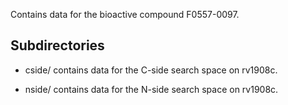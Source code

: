 Contains data for the bioactive compound F0557-0097.

## Subdirectories

- cside/ contains data for the C-side search space on rv1908c.

- nside/ contains data for the N-side search space on rv1908c.


